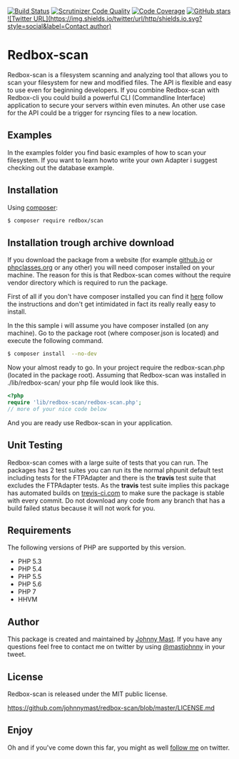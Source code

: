 [![Build Status](https://travis-ci.org/johnnymast/redbox-scan.svg?branch=master)](https://travis-ci.org/johnnymast/redbox-scan) 
[![Scrutinizer Code Quality](https://scrutinizer-ci.com/g/johnnymast/redbox-scan/badges/quality-score.png?b=master)](https://scrutinizer-ci.com/g/johnnymast/redbox-scan/?branch=master) 
[![Code Coverage](https://scrutinizer-ci.com/g/johnnymast/redbox-scan/badges/coverage.png?b=master)](https://scrutinizer-ci.com/g/johnnymast/redbox-scan/?branch=master)
[![GitHub stars](https://img.shields.io/badge/HHVM-Ready-green.svg)](http://hhvm.com/)
[![Twitter URL](https://img.shields.io/twitter/url/http/shields.io.svg?style=social&label=Contact author)](https://twitter.com/intent/tweet?text=@mastjohnny)

# Redbox-scan

Redbox-scan is a filesystem scanning and analyzing tool that allows you to scan your filesystem for new and modified files. The API is flexible and easy to use even for beginning developers.
If you combine Redbox-scan with Redbox-cli you could build a powerful CLI (Commandline Interface) application to secure your servers within even minutes. An other use case for the API could be a trigger for rsyncing
files to a new location.

## Examples

In the examples folder you find basic examples of how to scan your filesystem. If you want to learn howto write your own Adapter i suggest checking out the database example.

## Installation

Using [composer](https://packagist.org/packages/redbox/scan):

```bash
$ composer require redbox/scan
```

## Installation trough archive download

If you download the package from a website (for example [github.io](https://github.com/johnnymast/redbox-scan/) or [phpclasses.org](http://www.phpclasses.org/package/9573-PHP-Scan-files-for-new-or-modified-files.html) or any other) you will need composer installed on your machine.
The reason for this is that Redbox-scan comes without the require vendor directory which is required to run the package.

First of all if you don't have composer installed you can find it [here](https://getcomposer.org/) follow the instructions and don't get intimidated in fact its really really easy to install.

In the this sample i will assume you have composer installed (on any machine). Go to the package root (where composer.json is located) and execute the following command.

```bash
$ composer install  --no-dev
```

Now your almost ready to go. In your project require the redbox-scan.php (located in the package root). Assuming that Redbox-scan was installed in ./lib/redbox-scan/ your php file would look like this.

```php
<?php
require 'lib/redbox-scan/redbox-scan.php';
// more of your nice code below
```

And you are ready use Redbox-scan in your application.


## Unit Testing 

Redbox-scan comes with a large suite of tests that you can run. The packages has 2 test suites you can run its the normal phpunit default test including tests for the FTPAdapter and there is the **travis** test 
suite that excludes the FTPAdapter tests. As the **travis** test suite implies this package has automated builds on [trevis-ci.com](https://scrutinizer-ci.com/g/johnnymast/redbox-scan/) to make sure the package is stable with every commit.
Do not download any code from any branch that has a build failed status because it will not work for you. 


## Requirements

The following versions of PHP are supported by this version.

+ PHP 5.3
+ PHP 5.4
+ PHP 5.5
+ PHP 5.6
+ PHP 7
+ HHVM

## Author

This package is created and maintained by [Johnny Mast](https://github.com/johnnymast). If you have any questions feel free to contact me on twitter by using [@mastjohnny](https://twitter.com/intent/tweet?text=@mastjohnny) in your tweet.


## License

Redbox-scan is released under the MIT public license.

<https://github.com/johnnymast/redbox-scan/blob/master/LICENSE.md>
 
 
 ## Enjoy

 Oh and if you've come down this far, you might as well [follow me](https://twitter.com/mastjohnny) on twitter.